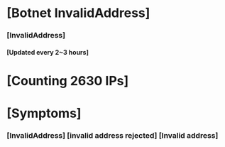# [Botnet InvalidAddress]
### [InvalidAddress]
#### [Updated every 2~3 hours]

# [Counting 2630 IPs]

# [Symptoms] 

###   [InvalidAddress] [invalid address rejected] [Invalid address]
